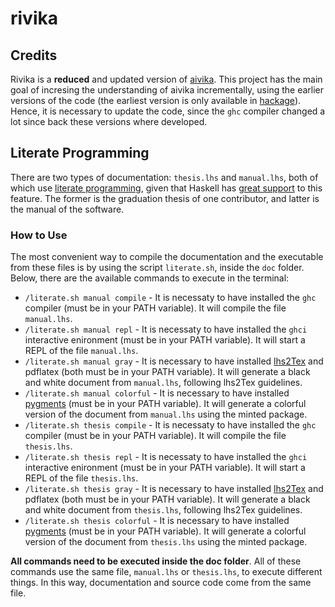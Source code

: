 # rivika

## Credits

Rivika is a **reduced** and updated version of [aivika](https://github.com/dsorokin/aivika). This project has the main goal of incresing the understanding of aivika incrementally, using the earlier versions of the code (the earliest version is only available in [hackage](https://hackage.haskell.org/package/aivika-0.1)). Hence, it is necessary to update the code, since the `ghc` compiler changed a lot since back these versions where developed.

## Literate Programming

There are two types of documentation: `thesis.lhs` and `manual.lhs`, both of which use [literate programming](https://en.wikipedia.org/wiki/Literate_programming), given that Haskell has [great support](https://wiki.haskell.org/Literate_programming) to this feature. The former is the graduation thesis of one contributor, and latter is the manual of the software.

### How to Use

The most convenient way to compile the documentation and the executable from these files is by using the script `literate.sh`, inside the `doc` folder. Below, there are the available commands to execute in the terminal:

- `/literate.sh manual compile` - It is necessaty to have installed the `ghc` compiler (must be in your PATH variable). It will compile the file `manual.lhs`.
- `/literate.sh manual repl` - It is necessaty to have installed the `ghci` interactive enironment (must be in your PATH variable). It will start a REPL of the file `manual.lhs`.
- `/literate.sh manual gray` - It is necessary to have installed [lhs2Tex](https://hackage.haskell.org/package/lhs2tex) and pdflatex (both must be in your PATH variable). It will generate a black and white document from `manual.lhs`, following lhs2Tex guidelines.
- `/literate.sh manual colorful` - It is necessary to have installed [pygments](https://pygments.org/download/) (must be in your PATH variable). It will generate a colorful version of the document from `manual.lhs` using the minted package.
- `/literate.sh thesis compile` - It is necessaty to have installed the `ghc` compiler (must be in your PATH variable). It will compile the file `thesis.lhs`.
- `/literate.sh thesis repl` - It is necessaty to have installed the `ghci` interactive enironment (must be in your PATH variable). It will start a REPL of the file `thesis.lhs`.
- `/literate.sh thesis gray` - It is necessary to have installed [lhs2Tex](https://hackage.haskell.org/package/lhs2tex) and pdflatex (both must be in your PATH variable). It will generate a black and white document from `thesis.lhs`, following lhs2Tex guidelines.
- `/literate.sh thesis colorful` - It is necessary to have installed [pygments](https://pygments.org/download/) (must be in your PATH variable). It will generate a colorful version of the document from `thesis.lhs` using the minted package.

**All commands need to be executed inside the doc folder**. All of these commands use the same file, `manual.lhs` or `thesis.lhs`, to execute different things. In this way, documentation and source code come from the same file.

